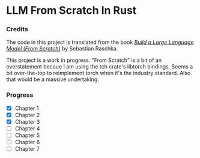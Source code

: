 # LLM From Scratch In Rust

### Credits

The code in this project is translated from the book [*Build a Large Language Model (From Scratch)*](https://www.manning.com/books/build-a-large-language-model-from-scratch) by Sebastian Raschka.

This project is a work in progress. "From Scratch" is a bit of an overstatement becaue I am using the tch crate's libtorch bindings. Seems a bit over-the-top to reimplement torch when it's the industry standard. Also that would be a massive undertaking.

### Progress

- [x] Chapter 1
- [x] Chapter 2
- [x] Chapter 3
- [ ] Chapter 4
- [ ] Chapter 5
- [ ] Chapter 6
- [ ] Chapter 7